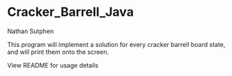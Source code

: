 # Cracker_Barrell_Java
Nathan Sutphen

This program will implement a solution for every cracker barrell board state, and will print them onto the screen.

View README for usage details


